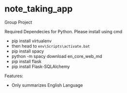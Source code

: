 # note_taking_app
Group Project



Required Dependecies for Python. Please install using cmd
- pip install virtualenv
- then head to `env\Scripts\activate.bat`
- pip install spacy
- python -m spacy download en_core_web_md
- pip install flask
- pip install Flask-SQLAlchemy


Features:
- Only summarizes English Language

